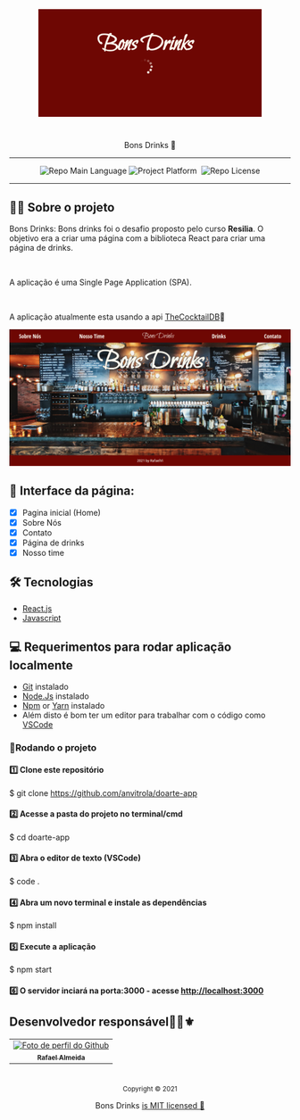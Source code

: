 <div align="center">
    <img src="/.github/logo.png" width="400"/>  
    <h1></h1>
    <p>Bons Drinks 🍹</p>    
    <hr />    
    <img src="https://img.shields.io/badge/language-Javascript-yellow" alt="Repo Main Language" />
    <img src="https://img.shields.io/badge/platform-web-blueviolet" alt="Project Platform" />
    <img src="https://img.shields.io/badge/libray-React-informational" alt "Project Library" />        
    <img src="https://img.shields.io/badge/licence-MIT-red" alt="Repo License" />
    <hr />
</div>

## 🎈🐮 Sobre o projeto

<p>
    Bons Drinks: Bons drinks foi o desafio proposto pelo curso <b>Resilia</b>. O objetivo era a criar uma página com a biblioteca React para criar uma página de drinks. 
</p>
        </br>
<p>A aplicação é uma Single Page Application (SPA). </p>
        </br>
<p>A aplicação atualmente esta usando a api <a href="https://www.thecocktaildb.com/">TheCocktailDB</a>🍹</p>        

        
<div align="center">
    <img src="/.github/homepage.png" width="700" /> 
</div>

## 🌙 Interface da página:

- [x] Pagina inicial (Home)
- [x] Sobre Nós
- [x] Contato
- [x] Página de drinks
- [x] Nosso time

## 🛠 Tecnologias

- [React.js](https://reactjs.org/)
- [Javascript](https://developer.mozilla.org/pt-BR/docs/Web/JavaScript)

## 💻 Requerimentos para rodar aplicação localmente

- [Git](https://git-scm.com/) instalado
- [Node.Js](https://node.js.org/) instalado
- [Npm](https://www.npmjs.com/) or [Yarn](https://yarnpkg.com/) instalado
- Além disto é bom ter um editor para trabalhar com o código como [VSCode](https://code.visualstudio.com/)

### 🐙Rodando o projeto

#### 1️⃣ Clone este repositório

$ git clone <https://github.com/anvitrola/doarte-app>

#### 2️⃣ Acesse a pasta do projeto no terminal/cmd

$ cd doarte-app

#### 3️⃣ Abra o editor de texto (VSCode)

$ code .

#### 4️⃣ Abra um novo terminal e instale as dependências

$ npm install

#### 5️⃣ Execute a aplicação

$ npm start

#### 6️⃣ O servidor inciará na porta:3000 - acesse <http://localhost:3000>



## Desenvolvedor responsável👨🏻⚜

<table>      
  <tr>   
    <td align="center">
      <a href="https://github.com/RafaelVi">
        <img src="https://avatars3.githubusercontent.com/u/43658933" width="100px;" alt="Foto de perfil do Github"/><br>
        <sub>
          <b>Rafael Almeida</b>
        </sub>
      </a>
    </td>              
  </tr>     
</table>

</br>

<div align="center">
  <sub>Copyright © 2021</sub>
  <p>Bons Drinks <a href="https://github.com/anvitrola/doarte-app/blob/responsiveness/LICENSE">is MIT licensed 💖</a></p>
</div>
